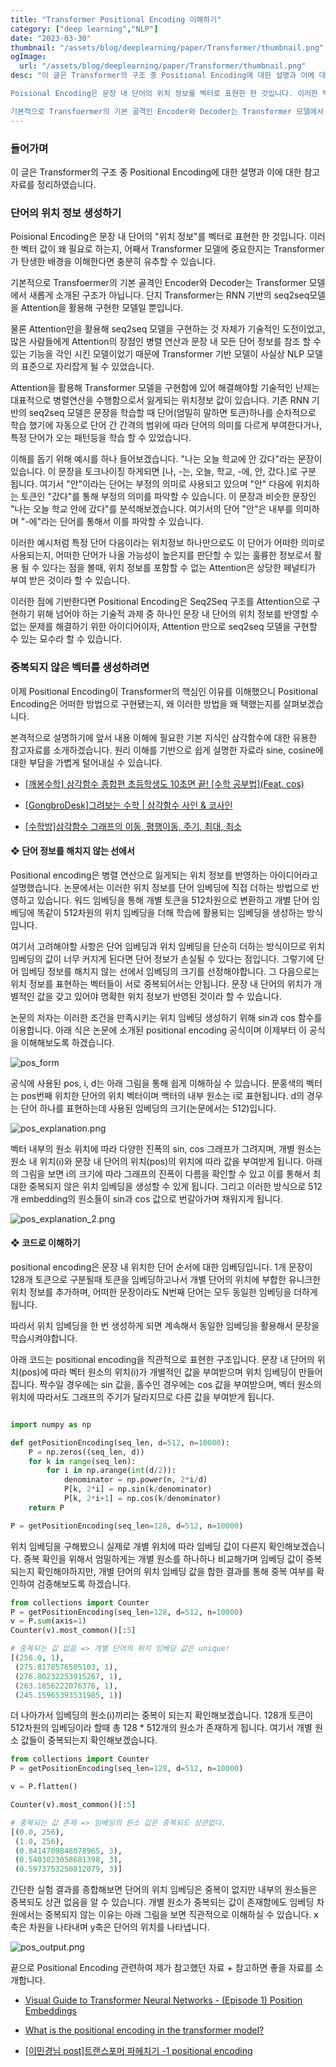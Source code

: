 ```yaml
---
title: "Transformer Positional Encoding 이해하기"
category: ["deep learning","NLP"]
date: "2023-03-30"
thumbnail: "/assets/blog/deeplearning/paper/Transformer/thumbnail.png"
ogImage:
  url: "/assets/blog/deeplearning/paper/Transformer/thumbnail.png"
desc: "이 글은 Transformer의 구조 중 Positional Encoding에 대한 설명과 이에 대한 참고자료를 정리하였습니다. 

Poisional Encoding은 문장 내 단어의 위치 정보를 벡터로 표현한 한 것입니다. 이러한 벡터 값이 왜 필요로 하는지, 어째서 Transformer 모델에 중요한지는 Transformer가 탄생한 배경을 이해한다면 충분히 유추할 수 있습니다.

기본적으로 Transfoermer의 기본 골격인 Encoder와 Decoder는 Transformer 모델에서 새롭게 소개된 구조가 아닙니다. 단지 Transformer는 RNN 기반의 seq2seq모델을 Attention을 활용해 구현한 모델일 뿐입니다."
---
```


### 들어가며

이 글은 Transformer의 구조 중 Positional Encoding에 대한 설명과 이에 대한 참고자료를 정리하였습니다.

### 단어의 위치 정보 생성하기

Poisional Encoding은 문장 내 단어의 "위치 정보"를 벡터로 표현한 한 것입니다. 이러한 벡터 값이 왜 필요로 하는지, 어째서 Transformer 모델에 중요한지는 Transformer가 탄생한 배경을 이해한다면 충분히 유추할 수 있습니다.

기본적으로 Transfoermer의 기본 골격인 Encoder와 Decoder는 Transformer 모델에서 새롭게 소개된 구조가 아닙니다. 단지 Transformer는 RNN 기반의 seq2seq모델을 Attention을 활용해 구현한 모델일 뿐입니다.

물론 Attention만을 활용해 seq2seq 모델을 구현하는 것 자체가 기술적인 도전이었고, 많은 사람들에게 Attention의 장점인 병렬 연산과 문장 내 모든 단어 정보를 참조 할 수 있는 기능을 각인 시킨 모델이었기 때문에 Transformer 기반 모델이 사실상 NLP 모델의 표준으로 자리잡게 될 수 있었습니다.

Attention을 활용해 Transformer 모델을 구현함에 있어 해결해야할 기술적인 난제는 대표적으로 병렬연산을 수행함으로서 잃게되는 위치정보 값이 있습니다. 기존 RNN 기반의 seq2seq 모델은 문장을 학습할 때 단어(엄밀히 말하면 토큰)하나를 순차적으로 학습 했기에 자동으로 단어 간 간격의 범위에 따라 단어의 의미를 다르게 부여한다거나, 특정 단어가 오는 패턴등을 학습 할 수 있었습니다.

이해를 돕기 위해 예시를 하나 들어보겠습니다. "나는 오늘 학교에 안 갔다"라는 문장이 있습니다. 이 문장을 토크나이징 하게되면 [나, -는, 오늘, 학교, -에, 안, 갔다.]로 구분 됩니다. 여기서 "안"이라는 단어는 부정의 의미로 사용되고 있으며 "안" 다음에 위치하는 토큰인 "갔다"를 통해 부정의 의미를 파악할 수 있습니다. 이 문장과 비슷한 문장인 "나는 오늘 학교 안에 갔다"를 분석해보겠습니다. 여기서의 단어 "안"은 내부를 의미하며 "-에"라는 단어를 통해서 이를 파악할 수 있습니다.

이러한 예시처럼 특정 단어 다음이라는 위치정보 하나만으로도 이 단어가 어떠한 의미로 사용되는지, 어떠한 단어가 나올 가능성이 높은지를 판단할 수 있는 훌륭한 정보로서 활용 될 수 있다는 점을 볼때, 위치 정보를 포함할 수 없는 Attention은 상당한 페널티가 부여 받은 것이라 할 수 있습니다.

이러한 점에 기반한다면 Positional Encoding은 Seq2Seq 구조를 Attention으로 구현하기 위해 넘어야 하는 기술적 과제 중 하나인 문장 내 단어의 위치 정보를 반영할 수 없는 문제를 해결하기 위한 아이디어이자, Attention 만으로 seq2seq 모델을 구현할 수 있는 묘수라 할 수 있습니다.

### 중복되지 않은 벡터를 생성하려면

이제 Positional Encoding이 Transformer의 핵심인 이유를 이해했으니 Positional Encoding은 어떠한 방법으로 구현됐는지, 왜 이러한 방법을 왜 택했는지를 살펴보겠습니다.

본격적으로 설명하기에 앞서 내용 이해에 필요한 기본 지식인 삼각함수에 대한 유용한 참고자료를 소개하겠습니다. 원리 이해를 기반으로 쉽게 설명한 자료라 sine, cosine에 대한 부담을 가볍게 털어내실 수 있습니다.

- [[깨봉수학] 삼각함수 종합편 초등학생도 10초면 끝! [수학 공부법](Feat. cos)](https://www.youtube.com/watch?v=C_UsgRpyrUM&t=437s)

- [[GongbroDesk]그려보는 수학 | 삼각함수 사인 & 코사인](https://www.youtube.com/watch?v=vT5pQ0-gqJU)

- [[수학방]삼각함수 그래프의 이동, 평행이동, 주기, 최대, 최소](https://mathbang.net/529#gsc.tab=0)

#### ❖ 단어 정보를 해치지 않는 선에서

Positional encoding은 병렬 연산으로 잃게되는 위치 정보를 반영하는 아이디어라고 설명했습니다. 논문에서는 이러한 위치 정보를 단어 임베딩에 직접 더하는 방법으로 반영하고 있습니다. 워드 임베딩을 통해 개별 토큰을 512차원으로 변환하고 개별 단어 임베딩에 똑같이 512차원의 위치 임베딩을 더해 학습에 활용되는 임베딩을 생성하는 방식입니다.

여기서 고려해야할 사항은 단어 임베딩과 위치 임베딩을 단순히 더하는 방식이므로 위치 임베딩의 값이 너무 커지게 된다면 단어 정보가 손실될 수 있다는 점입니다. 그렇기에 단어 임베딩 정보를 해치지 않는 선에서 임베딩의 크기를 선정해야합니다. 그 다음으로는 위치 정보를 표현하는 벡터들이 서로 중복되어서는 안됩니다. 문장 내 단어의 위치가 개별적인 값을 갖고 있어야 명확한 위치 정보가 반영된 것이라 할 수 있습니다.

논문의 저자는 이러한 조건을 만족시키는 위치 임베딩 생성하기 위해 sin과 cos 함수를 이용합니다. 아래 식은 논문에 소개된 positional encoding 공식이며 이제부터 이 공식을 이해해보도록 하겠습니다.

<img alt='pos_form' src='/assets/blog/deeplearning/paper/Transformer/pos_form.png'>

<br/>

공식에 사용된 pos, i, d는 아래 그림을 통해 쉽게 이해하실 수 있습니다. 분홍색의 벡터는 pos번째 위치한 단어의 위치 벡터이며 백터의 내부 원소는 i로 표현됩니다. d의 경우는 단어 하나를 표현하는데 사용된 임베딩의 크기(논문에서는 512)입니다.

<img alt='pos_explanation.png' src='/assets/blog/deeplearning/paper/Transformer/pos_explanation.png'>

<br/>

벡터 내부의 원소 위치에 따라 다양한 진폭의 sin, cos 그래프가 그려지며, 개별 원소는 원소 내 위치(i)와 문장 내 단어의 위치(pos)의 위치에 따라 값을 부여받게 됩니다. 아래의 그림을 보면 i의 크기에 따라 그래프의 진폭이 다름을 확인할 수 있고 이를 통해서 최대한 중복되지 않은 위치 임베딩을 생성할 수 있게 됩니다. 그리고 이러한 방식으로 512개 embedding의 원소들이 sin과 cos 값으로 번갈아가며 채워지게 됩니다.

<img alt='pos_explanation_2.png' src='/assets/blog/deeplearning/paper/Transformer/pos_explanation_2.png'>

<br/>

#### ❖ 코드로 이해하기

positional encoding은 문장 내 위치한 단어 순서에 대한 임베딩입니다. 1개 문장이 128개 토큰으로 구분될때 토큰을 임베딩하고나서 개별 단어의 위치에 부합한 유니크한 위치 정보를 추가하며, 어떠한 문장이라도 N번째 단어는 모두 동일한 임베딩을 더하게 됩니다.

따라서 위치 임베딩을 한 번 생성하게 되면 계속해서 동일한 임베딩을 활용해서 문장을 학습시켜야합니다.

아래 코드는 positional encoding을 직관적으로 표현한 구조입니다. 문장 내 단어의 위치(pos)에 따라 벡터 원소의 위치(i)가 개별적인 값을 부여받으며 위치 임베딩이 만들어집니다. 짝수일 경우에는 sin 값을, 홀수인 경우에는 cos 값을 부여받으며, 벡터 원소의 위치에 따라서도 그래프의 주기가 달라지므로 다른 값을 부여받게 됩니다.

```python

import numpy as np

def getPositionEncoding(seq_len, d=512, n=10000):
    P = np.zeros((seq_len, d))
    for k in range(seq_len):
        for i in np.arange(int(d/2)):
            denominator = np.power(n, 2*i/d)
            P[k, 2*i] = np.sin(k/denominator)
            P[k, 2*i+1] = np.cos(k/denominator)
    return P

P = getPositionEncoding(seq_len=128, d=512, n=10000)
```

위치 임베딩을 구해봤으니 실제로 개별 위치에 따라 임베딩 값이 다른지 확인해보겠습니다. 중복 확인을 위해서 엄밀하게는 개별 원소를 하나하나 비교해가며 임베딩 값이 중복되는지 확인해야하지만, 개별 단어의 위치 임베딩 값을 합한 결과를 통해 중복 여부를 확인하여 검증해보도록 하겠습니다.

```python
from collections import Counter
P = getPositionEncoding(seq_len=128, d=512, n=10000)
v = P.sum(axis=1)
Counter(v).most_common()[:5]

# 중복되는 값 없음 => 개별 단어의 위치 임베딩 값은 unique!
[(256.0, 1),
 (275.8178576505103, 1),
 (276.80232253915267, 1),
 (263.1856222076376, 1),
 (245.15965393531985, 1)]
```

더 나아가서 임베딩의 원소(i)끼리는 중복이 되는지 확인해보겠습니다. 128개 토큰이 512차원의 임베딩이라 할때 총 128 \* 512개의 원소가 존재하게 됩니다. 여기서 개별 원소 값들이 중복되는지 확인해보겠습니다.

```python
from collections import Counter
P = getPositionEncoding(seq_len=128, d=512, n=10000)

v = P.flatten()

Counter(v).most_common()[:5]

# 중복되는 값 존재 => 임베딩의 원소 값은 중복되도 상관없다.
[(0.0, 256),
 (1.0, 256),
 (0.8414709848078965, 3),
 (0.5403023058681398, 3),
 (0.5973753250812079, 3)]

```

간단한 실험 결과를 종합해보면 단어의 위치 임베딩은 중복이 없지만 내부의 원소들은 중복되도 상관 없음을 알 수 있습니다. 개별 원소가 중복되는 값이 존재함에도 임베딩 차원에서는 중복되지 않는 이유는 아래 그림을 보면 직관적으로 이해하실 수 있습니다. x축은 차원을 나타내며 y축은 단어의 위치를 나타냅니다.

<img alt='pos_output.png' src='/assets/blog/deeplearning/paper/Transformer/pos_output.png'>

<br/>

끝으로 Positional Encoding 관련하여 제가 참고했던 자료 + 참고하면 좋을 자료를 소개합니다.

- [Visual Guide to Transformer Neural Networks - (Episode 1) Position Embeddings](https://www.youtube.com/watch?v=dichIcUZfOw)

- [What is the positional encoding in the transformer model?](https://datascience.stackexchange.com/questions/51065/what-is-the-positional-encoding-in-the-transformer-model)

- [[이민경님 post]트랜스포머 파헤치기 -1 positional encoding](https://www.blossominkyung.com/deeplearning/transfomer-positional-encoding)
